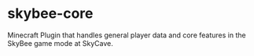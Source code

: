 # skybee-core
Minecraft Plugin that handles general player data and core features in the SkyBee game mode at SkyCave.
